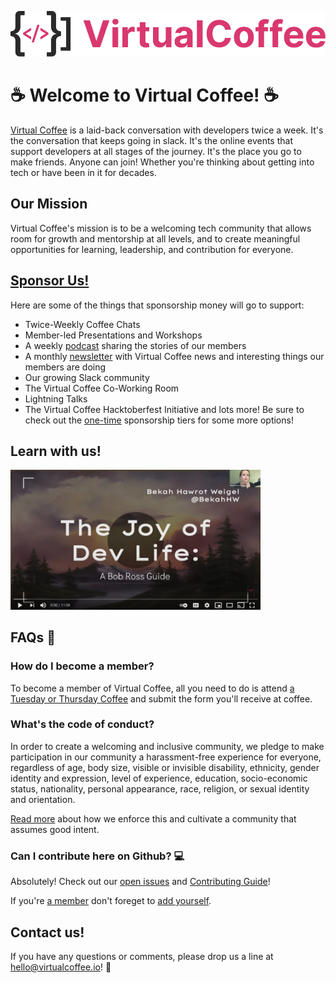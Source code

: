![Virtual Coffee full logo - brackets and carets making a mug shape before the words "Virtual Coffee"](virtual-coffee-full.png)


:coffee: Welcome to Virtual Coffee! :coffee:
======
[Virtual Coffee](https://virtualcoffee.io) is a laid-back conversation with developers twice a week. It's the conversation that keeps going in slack. It's the online events that support developers at all stages of the journey. It's the place you go to make friends. Anyone can join! Whether you're thinking about getting into tech or have been in it for decades.

Our Mission
------
Virtual Coffee's mission is to be a welcoming tech community that allows room for growth and mentorship at all levels, and to create meaningful opportunities for learning, leadership, and contribution for everyone.

[Sponsor Us!](https://github.com/sponsors/Virtual-Coffee)
------
Here are some of the things that sponsorship money will go to support:

* Twice-Weekly Coffee Chats
* Member-led Presentations and Workshops
* A weekly [podcast](https://virtualcoffee.io/podcast/) sharing the stories of our members
* A monthly [newsletter](https://virtualcoffee.io/newsletter/) with Virtual Coffee news and interesting things our members are doing
* Our growing Slack community
* The Virtual Coffee Co-Working Room
* Lightning Talks
* The Virtual Coffee Hacktoberfest Initiative
and lots more!
Be sure to check out the [one-time](https://github.com/sponsors/Virtual-Coffee?frequency=one-time) sponsorship tiers for some more options!

Learn with us!
------
[<img src="TheJoyOfDevLifePreview.png" alt-text="A youtube video thumbnail showing 'Bekah Hawrot Wigel @BekahHW The Joy of Dev Life: A Bob Ross Guide' on a background of mountains and trees" width="400px">](https://www.youtube.com/c/virtualcoffeeio)

FAQs :pencil:
------
### How do I become a member?
To become a member of Virtual Coffee, all you need to do is attend [a Tuesday or Thursday Coffee](https://virtualcoffee.io/events/) and submit the form you'll receive at coffee.
### What's the code of conduct?
In order to create a welcoming and inclusive community, we pledge to make participation in our community a harassment-free experience for everyone, regardless of age, body size, visible or invisible disability, ethnicity, gender identity and expression, level of experience, education, socio-economic status, nationality, personal appearance, race, religion, or sexual identity and orientation.

[Read more](https://github.com/Virtual-Coffee/virtualcoffee.io/blob/main/CODE_OF_CONDUCT.md) about how we enforce this and cultivate a community that assumes good intent.
### Can I contribute here on Github? :computer:
Absolutely! Check out our [open issues](https://github.com/Virtual-Coffee/virtualcoffee.io/issues) and [Contributing Guide](https://github.com/Virtual-Coffee/virtualcoffee.io/blob/main/CONTRIBUTING.md)!

If you're [a member](https://virtualcoffee.io/members/) don't foreget to [add yourself](https://github.com/Virtual-Coffee/virtualcoffee.io/issues/13).

Contact us!
------
If you have any questions or comments, please drop us a line at hello@virtualcoffee.io! :email:
